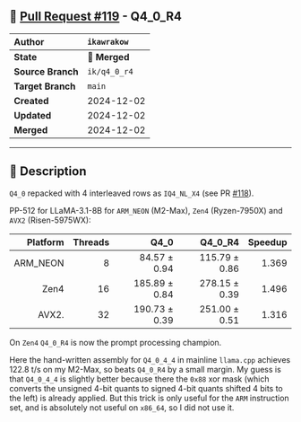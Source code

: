 ## 🔀 [Pull Request #119](https://github.com/ikawrakow/ik_llama.cpp/pull/119) - Q4_0_R4

| **Author** | `ikawrakow` |
| :--- | :--- |
| **State** | 🔀 **Merged** |
| **Source Branch** | `ik/q4_0_r4` |
| **Target Branch** | `main` |
| **Created** | 2024-12-02 |
| **Updated** | 2024-12-02 |
| **Merged** | 2024-12-02 |

---

## 📄 Description

`Q4_0` repacked with 4 interleaved rows as `IQ4_NL_X4` (see PR [#118](https://github.com/ikawrakow/ik_llama.cpp/issues/118)).

PP-512 for LLaMA-3.1-8B for `ARM_NEON` (M2-Max), `Zen4` (Ryzen-7950X) and `AVX2` (Risen-5975WX):

| Platform |  Threads | Q4_0 | Q4_0_R4 | Speedup |
| ---: | ---: | ---: | ---: | ---: |
| ARM_NEON |  8 |   84.57 ± 0.94 | 115.79 ± 0.86 | 1.369 |
| Zen4            | 16 | 185.89 ± 0.84 | 278.15 ± 0.39 | 1.496 |
| AVX2.          | 32 | 190.73 ± 0.39 | 251.00 ± 0.51 | 1.316 |

On `Zen4` `Q4_0_R4` is now the prompt processing champion.

Here the hand-written assembly for `Q4_0_4_4` in mainline `llama.cpp` achieves 122.8 t/s on my M2-Max, so beats `Q4_0_R4` by a small margin. My guess is that `Q4_0_4_4` is slightly better because there the `0x88` xor mask (which converts the unsigned 4-bit quants to signed 4-bit quants shifted 4 bits to the left) is already applied. But this trick is only useful for the `ARM` instruction set, and is absolutely not useful on `x86_64`, so I did not use it.